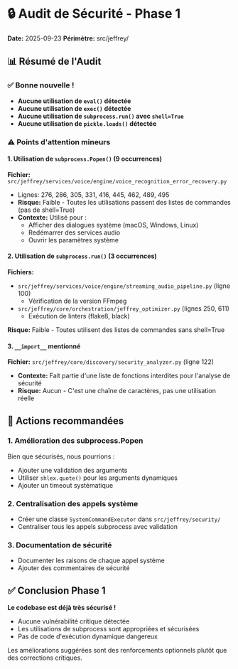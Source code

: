 # 🔒 Audit de Sécurité - Phase 1
**Date:** 2025-09-23
**Périmètre:** src/jeffrey/

## 📊 Résumé de l'Audit

### ✅ Bonne nouvelle !
- **Aucune utilisation de `eval()` détectée**
- **Aucune utilisation de `exec()` détectée**
- **Aucune utilisation de `subprocess.run()` avec `shell=True`**
- **Aucune utilisation de `pickle.loads()` détectée**

### ⚠️ Points d'attention mineurs

#### 1. Utilisation de `subprocess.Popen()` (9 occurrences)
**Fichier:** `src/jeffrey/services/voice/engine/voice_recognition_error_recovery.py`
- Lignes: 276, 286, 305, 331, 416, 445, 462, 489, 495
- **Risque:** Faible - Toutes les utilisations passent des listes de commandes (pas de shell=True)
- **Contexte:** Utilisé pour :
  - Afficher des dialogues système (macOS, Windows, Linux)
  - Redémarrer des services audio
  - Ouvrir les paramètres système

#### 2. Utilisation de `subprocess.run()` (3 occurrences)
**Fichiers:**
- `src/jeffrey/services/voice/engine/streaming_audio_pipeline.py` (ligne 100)
  - Vérification de la version FFmpeg
- `src/jeffrey/core/orchestration/jeffrey_optimizer.py` (lignes 250, 611)
  - Exécution de linters (flake8, black)

**Risque:** Faible - Toutes utilisent des listes de commandes sans shell=True

#### 3. `__import__` mentionné
**Fichier:** `src/jeffrey/core/discovery/security_analyzer.py` (ligne 122)
- **Contexte:** Fait partie d'une liste de fonctions interdites pour l'analyse de sécurité
- **Risque:** Aucun - C'est une chaîne de caractères, pas une utilisation réelle

## 🎯 Actions recommandées

### 1. Amélioration des subprocess.Popen
Bien que sécurisés, nous pourrions :
- Ajouter une validation des arguments
- Utiliser `shlex.quote()` pour les arguments dynamiques
- Ajouter un timeout systématique

### 2. Centralisation des appels système
- Créer une classe `SystemCommandExecutor` dans `src/jeffrey/security/`
- Centraliser tous les appels subprocess avec validation

### 3. Documentation de sécurité
- Documenter les raisons de chaque appel système
- Ajouter des commentaires de sécurité

## ✅ Conclusion Phase 1

**Le codebase est déjà très sécurisé !**
- Aucune vulnérabilité critique détectée
- Les utilisations de subprocess sont appropriées et sécurisées
- Pas de code d'exécution dynamique dangereux

Les améliorations suggérées sont des renforcements optionnels plutôt que des corrections critiques.
